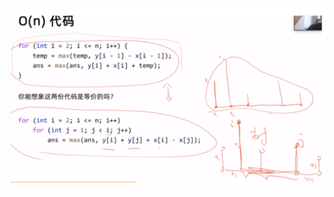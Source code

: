 

![alt txt](https://raw.githubusercontent.com/corykingsf/hack-system-design-pixel/main/imgSnipaste_2021-06-22_22-00-55.png)

